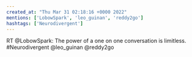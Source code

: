 ```yaml
---
created_at: "Thu Mar 31 02:18:16 +0000 2022"
mentions: ['LobowSpark', 'leo_guinan', 'reddy2go']
hashtags: ['Neurodivergent']
---
```


RT @LobowSpark: The power of a one on one conversation is limitless. #Neurodivergent @leo_guinan @reddy2go